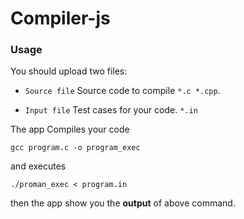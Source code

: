 # Compiler-js

### Usage
You should upload two files:

 - `Source file` Source code to compile `*.c *.cpp`.

 - `Input file`  Test cases for your code. `*.in`

The app Compiles your code

	gcc program.c -o program_exec

and executes

	./proman_exec < program.in

then the app show you the **output** of above command.
